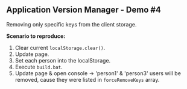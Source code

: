 ## Application Version Manager - Demo #4

Removing only specific keys from the client storage.

**Scenario to reproduce:**<br/>

1. Clear current `localStorage.clear()`.
2. Update page.
3. Set each person into the localStorage.
4. Execute `build.bat`.
5. Update page & open console -> 'person1' & 'person3' users will be removed, cause they were listed in `forceRemoveKeys` array.